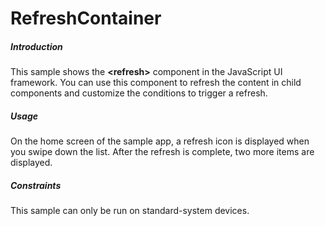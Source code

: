 # RefreshContainer<a name="EN-US_TOPIC_0000001129815618"></a>

##### Introduction<a name="section104mcpsimp"></a>

This sample shows the  **<refresh\>**  component in the JavaScript UI framework. You can use this component to refresh the content in child components and customize the conditions to trigger a refresh.

##### Usage<a name="section107mcpsimp"></a>

On the home screen of the sample app, a refresh icon is displayed when you swipe down the list. After the refresh is complete, two more items are displayed.

##### Constraints<a name="section110mcpsimp"></a>

This sample can only be run on standard-system devices.


